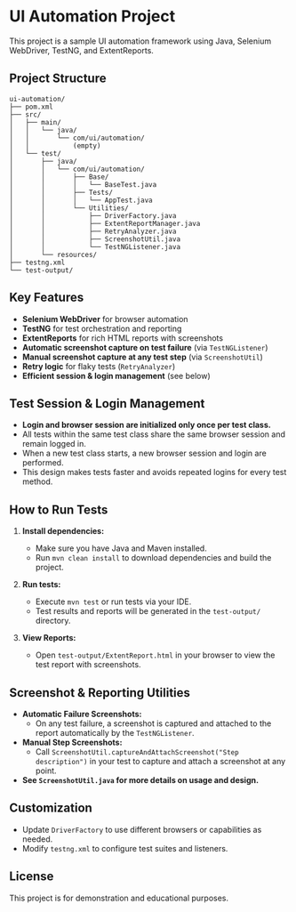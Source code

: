 # UI Automation Project

This project is a sample UI automation framework using Java, Selenium WebDriver, TestNG, and ExtentReports.

## Project Structure

```
ui-automation/
├── pom.xml
├── src/
│   ├── main/
│   │   └── java/
│   │       └── com/ui/automation/
│   │           (empty)
│   └── test/
│       ├── java/
│       │   └── com/ui/automation/
│       │       ├── Base/
│       │       │   └── BaseTest.java
│       │       ├── Tests/
│       │       │   └── AppTest.java
│       │       └── Utilities/
│       │           ├── DriverFactory.java
│       │           ├── ExtentReportManager.java
│       │           ├── RetryAnalyzer.java
│       │           ├── ScreenshotUtil.java
│       │           └── TestNGListener.java
│       └── resources/
├── testng.xml
└── test-output/
```

## Key Features
- **Selenium WebDriver** for browser automation
- **TestNG** for test orchestration and reporting
- **ExtentReports** for rich HTML reports with screenshots
- **Automatic screenshot capture on test failure** (via `TestNGListener`)
- **Manual screenshot capture at any test step** (via `ScreenshotUtil`)
- **Retry logic** for flaky tests (`RetryAnalyzer`)
- **Efficient session & login management** (see below)

## Test Session & Login Management
- **Login and browser session are initialized only once per test class.**
- All tests within the same test class share the same browser session and remain logged in.
- When a new test class starts, a new browser session and login are performed.
- This design makes tests faster and avoids repeated logins for every test method.

## How to Run Tests

1. **Install dependencies:**
   - Make sure you have Java and Maven installed.
   - Run `mvn clean install` to download dependencies and build the project.

2. **Run tests:**
   - Execute `mvn test` or run tests via your IDE.
   - Test results and reports will be generated in the `test-output/` directory.

3. **View Reports:**
   - Open `test-output/ExtentReport.html` in your browser to view the test report with screenshots.

## Screenshot & Reporting Utilities
- **Automatic Failure Screenshots:**
  - On any test failure, a screenshot is captured and attached to the report automatically by the `TestNGListener`.
- **Manual Step Screenshots:**
  - Call `ScreenshotUtil.captureAndAttachScreenshot("Step description")` in your test to capture and attach a screenshot at any point.
- **See `ScreenshotUtil.java` for more details on usage and design.**

## Customization
- Update `DriverFactory` to use different browsers or capabilities as needed.
- Modify `testng.xml` to configure test suites and listeners.

## License
This project is for demonstration and educational purposes. 